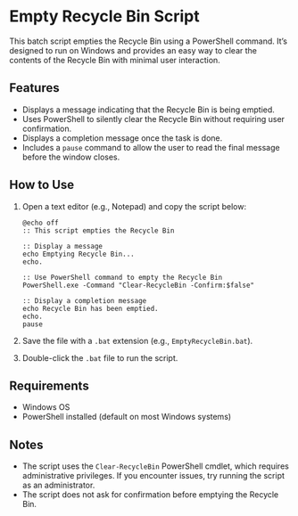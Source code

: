 # Empty Recycle Bin Script

This batch script empties the Recycle Bin using a PowerShell command. It’s designed to run on Windows and provides an easy way to clear the contents of the Recycle Bin with minimal user interaction.

## Features
- Displays a message indicating that the Recycle Bin is being emptied.
- Uses PowerShell to silently clear the Recycle Bin without requiring user confirmation.
- Displays a completion message once the task is done.
- Includes a `pause` command to allow the user to read the final message before the window closes.

## How to Use
1. Open a text editor (e.g., Notepad) and copy the script below:

    ```batch
    @echo off
    :: This script empties the Recycle Bin
    
    :: Display a message
    echo Emptying Recycle Bin...
    echo.
    
    :: Use PowerShell command to empty the Recycle Bin
    PowerShell.exe -Command "Clear-RecycleBin -Confirm:$false"
    
    :: Display a completion message
    echo Recycle Bin has been emptied.
    echo.
    pause
    ```

2. Save the file with a `.bat` extension (e.g., `EmptyRecycleBin.bat`).
3. Double-click the `.bat` file to run the script.

## Requirements
- Windows OS
- PowerShell installed (default on most Windows systems)

## Notes
- The script uses the `Clear-RecycleBin` PowerShell cmdlet, which requires administrative privileges. If you encounter issues, try running the script as an administrator.
- The script does not ask for confirmation before emptying the Recycle Bin.

